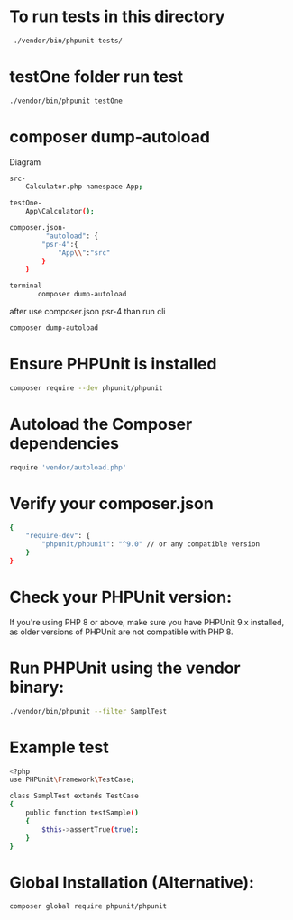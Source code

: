 # To run tests in this directory
```bash
 ./vendor/bin/phpunit tests/
 ```
 

# testOne folder run test 
```bash
./vendor/bin/phpunit testOne
```




# composer dump-autoload
Diagram
```bash
src-
    Calculator.php namespace App;

testOne-
    App\Calculator();

composer.json-
         "autoload": {
        "psr-4":{
            "App\\":"src"
        }
    }      

terminal 
       composer dump-autoload
```

after use composer.json psr-4 than run cli
```bash
composer dump-autoload
```





# Ensure PHPUnit is installed

```bash
composer require --dev phpunit/phpunit
```


# Autoload the Composer dependencies

```bash
require 'vendor/autoload.php'
```

# Verify your composer.json

```bash
{
    "require-dev": {
        "phpunit/phpunit": "^9.0" // or any compatible version
    }
}

```

# Check your PHPUnit version:
If you're using PHP 8 or above, make sure you have PHPUnit 9.x installed, as older versions of PHPUnit are not compatible with PHP 8.

# Run PHPUnit using the vendor binary:

```bash
./vendor/bin/phpunit --filter SamplTest
```



# Example test

```bash
<?php
use PHPUnit\Framework\TestCase;

class SamplTest extends TestCase
{
    public function testSample()
    {
        $this->assertTrue(true);
    }
}
```

# Global Installation (Alternative):

```bash
composer global require phpunit/phpunit
```